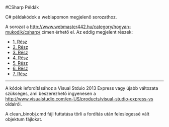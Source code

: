 #CSharp Példák 

C# példakódok a weblapomon megjelenő sorozathoz.

A sorozat a http://www.webmaster442.hu/category/hogyan-mukodik/csharp/ címen érhető el. Az eddig megjelent részek:

* [1. Rész](http://www.webmaster442.hu/programozzunk-c-ban-1-resz/)
* [2. Rész](http://www.webmaster442.hu/programozzunk-c-ban-2-resz/)
* [3. Rész](http://www.webmaster442.hu/programozzunk-c-ban-3-resz/)
* [4. Rész](http://www.webmaster442.hu/programozzunk-c-ban-4-resz/)
* [5. Rész](http://www.webmaster442.hu/programozzunk-c-ban-5-resz/)
* [6. Rész](http://www.webmaster442.hu/programozzunk-c-ban-6-resz/)
* [7. Rész](http://www.webmaster442.hu/programozzunk-c-ban-7-resz/)

***

A kódok lefordításához a Visual Stduio 2013 Express vagy újabb változata szükséges, ami beszerezhető ingyenesen a http://www.visualstudio.com/en-US/products/visual-studio-express-vs oldalról.

A clean_binobj.cmd fájl futtatása törli a fordítás után feleslegessé vált objektum fájlokat.